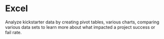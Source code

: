 # Excel
Analyze kickstarter data by creating pivot tables, various charts, comparing various data sets to learn more about what impacted a project success or fail rate.
